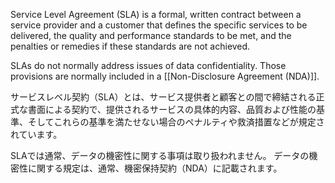 
Service Level Agreement (SLA) is a formal, written contract between a service provider and a customer that defines the specific services to be delivered, the quality and performance standards to be met, and the penalties or remedies if these standards are not achieved.

SLAs do not normally address issues of data confidentiality. 
Those provisions are normally included in a [[Non-Disclosure Agreement (NDA)]].

サービスレベル契約（SLA）とは、サービス提供者と顧客との間で締結される正式な書面による契約で、提供されるサービスの具体的内容、品質および性能の基準、そしてこれらの基準を満たせない場合のペナルティや救済措置などが規定されています。

SLAでは通常、データの機密性に関する事項は取り扱われません。
データの機密性に関する規定は、通常、機密保持契約（NDA）に記載されます。
